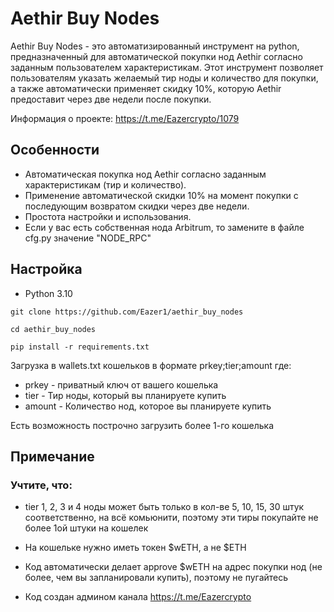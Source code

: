 # Aethir Buy Nodes

Aethir Buy Nodes - это автоматизированный инструмент на python, предназначенный для автоматической покупки нод Aethir согласно заданным пользователем характеристикам. Этот инструмент позволяет пользователям указать желаемый тир ноды и количество для покупки, а также автоматически применяет скидку 10%, которую Aethir предоставит через две недели после покупки.

Информация о проекте: https://t.me/Eazercrypto/1079

## Особенности
- Автоматическая покупка нод Aethir согласно заданным характеристикам (тир и количество).
- Применение автоматической скидки 10% на момент покупки с последующим возвратом скидки через две недели.
- Простота настройки и использования.
- Если у вас есть собственная нода Arbitrum, то замените в файле cfg.py значение "NODE_RPC"

## Настройка

- Python 3.10

```
git clone https://github.com/Eazer1/aethir_buy_nodes
```
```
cd aethir_buy_nodes
```
```
pip install -r requirements.txt
```

Загрузка в wallets.txt кошельков в формате prkey;tier;amount где:
- prkey - приватный ключ от вашего кошелька
- tier - Тир ноды, который вы планируете купить
- amount -  Количество нод, которое вы планируете купить

Есть возможность построчно загрузить более 1-го кошелька

## Примечание

### Учтите, что:

- tier 1, 2, 3 и 4 ноды может быть только в кол-ве 5, 10, 15, 30 штук соответственно, на всё комьюнити, поэтому эти тиры покупайте не более 1ой штуки на кошелек
- На кошельке нужно иметь токен $wETH, а не $ETH
- Код автоматически делает approve $wETH на адрес покупки нод (не более, чем вы запланировали купить), поэтому не пугайтесь

- Код создан админом канала https://t.me/Eazercrypto
